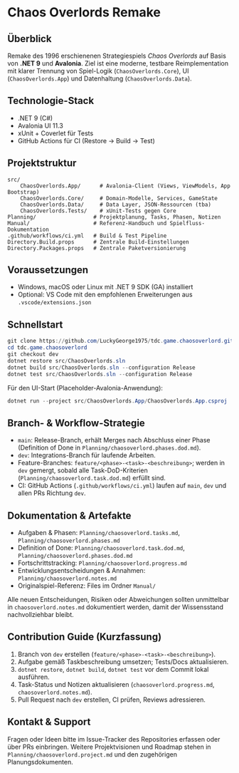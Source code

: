 # Chaos Overlords Remake

## Überblick
Remake des 1996 erschienenen Strategiespiels *Chaos Overlords* auf Basis von **.NET 9** und **Avalonia**. Ziel ist eine moderne, testbare Reimplementation mit klarer Trennung von Spiel-Logik (`ChaosOverlords.Core`), UI (`ChaosOverlords.App`) und Datenhaltung (`ChaosOverlords.Data`).

## Technologie-Stack
- .NET 9 (C#)
- Avalonia UI 11.3
- xUnit + Coverlet für Tests
- GitHub Actions für CI (Restore → Build → Test)

## Projektstruktur
```
src/
	ChaosOverlords.App/      # Avalonia-Client (Views, ViewModels, App Bootstrap)
	ChaosOverlords.Core/     # Domain-Modelle, Services, GameState
	ChaosOverlords.Data/     # Data Layer, JSON-Ressourcen (tba)
	ChaosOverlords.Tests/    # xUnit-Tests gegen Core
Planning/                  # Projektplanung, Tasks, Phasen, Notizen
Manual/                    # Referenz-Handbuch und Spielfluss-Dokumentation
.github/workflows/ci.yml   # Build & Test Pipeline
Directory.Build.props      # Zentrale Build-Einstellungen
Directory.Packages.props   # Zentrale Paketversionierung
```

## Voraussetzungen
- Windows, macOS oder Linux mit .NET 9 SDK (GA) installiert
- Optional: VS Code mit den empfohlenen Erweiterungen aus `.vscode/extensions.json`

## Schnellstart
```powershell
git clone https://github.com/LuckyGeorge1975/tdc.game.chaosoverlord.git
cd tdc.game.chaosoverlord
git checkout dev
dotnet restore src/ChaosOverlords.sln
dotnet build src/ChaosOverlords.sln --configuration Release
dotnet test src/ChaosOverlords.sln --configuration Release
```

Für den UI-Start (Placeholder-Avalonia-Anwendung):
```powershell
dotnet run --project src/ChaosOverlords.App/ChaosOverlords.App.csproj
```

## Branch- & Workflow-Strategie
- `main`: Release-Branch, erhält Merges nach Abschluss einer Phase (Definition of Done in `Planning/chaosoverlord.phases.dod.md`).
- `dev`: Integrations-Branch für laufende Arbeiten.
- Feature-Branches: `feature/<phase>-<task>-<beschreibung>`; werden in `dev` gemergt, sobald alle Task-DoD-Kriterien (`Planning/chaosoverlord.task.dod.md`) erfüllt sind.
- CI: GitHub Actions (`.github/workflows/ci.yml`) laufen auf `main`, `dev` und allen PRs Richtung `dev`.

## Dokumentation & Artefakte
- Aufgaben & Phasen: `Planning/chaosoverlord.tasks.md`, `Planning/chaosoverlord.phases.md`
- Definition of Done: `Planning/chaosoverlord.task.dod.md`, `Planning/chaosoverlord.phases.dod.md`
- Fortschrittstracking: `Planning/chaosoverlord.progress.md`
- Entwicklungsentscheidungen & Annahmen: `Planning/chaosoverlord.notes.md`
- Originalspiel-Referenz: Files im Ordner `Manual/`

Alle neuen Entscheidungen, Risiken oder Abweichungen sollten unmittelbar in `chaosoverlord.notes.md` dokumentiert werden, damit der Wissensstand nachvollziehbar bleibt.

## Contribution Guide (Kurzfassung)
1. Branch von `dev` erstellen (`feature/<phase>-<task>-<beschreibung>`).
2. Aufgabe gemäß Taskbeschreibung umsetzen; Tests/Docs aktualisieren.
3. `dotnet restore`, `dotnet build`, `dotnet test` vor dem Commit lokal ausführen.
4. Task-Status und Notizen aktualisieren (`chaosoverlord.progress.md`, `chaosoverlord.notes.md`).
5. Pull Request nach `dev` erstellen, CI prüfen, Reviews adressieren.

## Kontakt & Support
Fragen oder Ideen bitte im Issue-Tracker des Repositories erfassen oder über PRs einbringen. Weitere Projektvisionen und Roadmap stehen in `Planning/chaosoverlord.project.md` und den zugehörigen Planungsdokumenten.